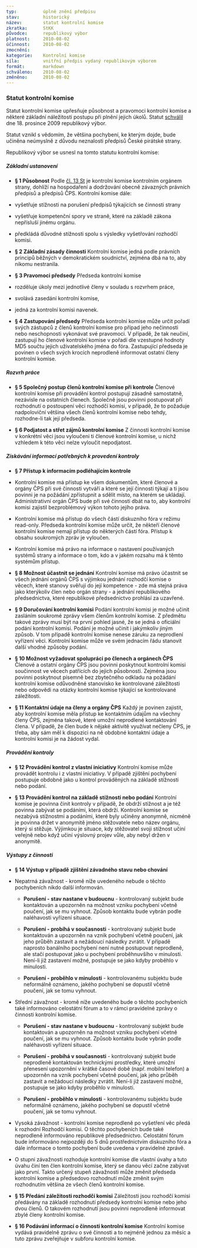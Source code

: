 ```yaml
---
typ:          úplné znění předpisu
stav:         historický
název:        statut kontrolní komise
zkratka:      StKK
původce:      republikový výbor
platnost:     2010-08-02
účinnost:     2010-08-02
zmocnění:     
kategorie:    Kontrolní komise
síla:         vnitřní předpis vydaný republikovým výborem
formát:       markdown
schváleno:    2010-08-02
změněno:      2010-08-02
---
```


<!--### 08.02.2010 18:03 ![image alt text](image_0.png)[ ](http://www.pirati.cz/rules/stkk?rev=1265648595&do=diff)[rules:stkk](http://www.pirati.cz/rules/stkk?rev=1265648595) – provizorně, formátování bude upraveno Petr Vileta-->

### Statut kontrolní komise

Statut kontrolní komise upřesňuje působnost a pravomoci kontrolní komise a některé základní náležitosti postupu při plnění jejich úkolů. Statut [schválil](https://www.ceskapiratskastrana.cz/forum/viewtopic.php?f=188&t=2750) dne 18. prosince 2009 republikový výbor.

Statut vznikl s vědomím, že většina pochybení, ke kterým dojde, bude učiněna neúmyslně z důvodu neznalosti předpisů České pirátské strany.

Republikový výbor se usnesl na tomto statutu kontrolní komise:

##### **Základní ustanovení**

* **§ 1 Působnost**  Podle [čl. 13 St](http://www.pirati.cz/rules/st#cl13) je kontrolní komise kontrolním orgánem strany, dohlíží na hospodaření a dodržování obecně závazných právních předpisů a předpisů ČPS. Kontrolní komise dále:

* vyšetřuje stížnosti na porušení předpisů týkajících se činnosti strany

* vyšetřuje kompetenční spory ve straně, které na základě zákona nepřísluší jinému orgánu.

* předkládá důvodné stížnosti spolu s výsledky vyšetřování rozhodčí komisi.

* **§ 2 Základní zásady činnosti**  Kontrolní komise jedná podle právních principů běžných v demokratickém soudnictví, zejména dbá na to, aby nikomu nestranila.

* **§ 3 Pravomoci předsedy**  Předseda kontrolní komise

* rozděluje úkoly mezi jednotlivé členy v souladu s rozvrhem práce,

* svolává zasedání kontrolní komise,

* jedná za kontrolní komisi navenek.

* **§ 4 Zastupování předsedy**  Předseda kontrolní komise může určit pořadí svých zástupců z členů kontrolní komise pro případ jeho nečinnosti nebo neschopnosti vykonávat své pravomoci. V případě, že tak neučiní, zastupují ho členové kontrolní komise v pořadí dle vzestupné hodnoty MD5 součtu jejich uživatelského jména do fóra. Zastupující předseda je povinen o všech svých krocích neprodleně informovat ostatní členy kontrolní komise.

##### **Rozvrh práce**

* **§ 5 Společný postup členů kontrolní komise při kontrole** Členové kontrolní komise při provádění kontrol postupují zásadně samostatně, nezávisle na ostatních členech. Společně jsou povinni postupovat při rozhodnutí o postoupení věci rozhodčí komisi, v případě, že to požaduje nadpoloviční většina všech členů kontrolní komise nebo tehdy, rozhodne-li tak její předseda.

* **§ 6 Podjatost a střet zájmů kontrolní komise**  Z činnosti kontrolní komise v konkrétní věci jsou vyloučeni ti členové kontrolní komise, u nichž vzhledem k této věci nelze vyloučit nepodjatost.

##### **Získávání informací potřebných k provedení kontroly**

* **§ 7 Přístup k informacím podléhajícím kontrole** 

* Kontrolní komise má přístup ke všem dokumentům, které členové a orgány ČPS při své činnosti vytváří a které se její činnosti týkají a ti jsou povinni je na požádání zpřístupnit a sdělit místo, na kterém se ukládají. Administrativní orgán ČPS bude při své činnosti dbát na to, aby kontrolní komisi zajistil bezproblémový výkon tohoto jejího práva.

* Kontrolní komise má přístup do všech částí diskuzního fóra v režimu read-only. Předseda kontrolní komise může určit, že někteří členové kontrolní komise nemají přístup do některých částí fóra. Přístup k obsahu soukromých zpráv je vyloučen.

* Kontrolní komise má právo na informace o nastavení používaných systémů strany a informace o tom, kdo a v jakém rozsahu má k těmto systémům přístup.

* **§ 8 Možnost účastnit se jednání**  Kontrolní komise má právo účastnit se všech jednání orgánů ČPS s výjimkou jednání rozhodčí komise o věcech, které stanovy svěřují do její kompetence - zde má stejná práva jako kterýkoliv člen nebo orgán strany - a jednání republikového předsednictva, které republikové předsednictvo prohlásí za uzavřené.

* **§ 9 Doručování kontrolní komisi**  Podání kontrolní komisi je možné učinit zasláním soukromé zprávy všem členům kontrolní komise. Z předmětu takové zprávy musí být na první pohled jasné, že se jedná o oficiální podání kontrolní komisi. Podání je možné učinit i jakýmkoliv jiným způsob. V tom případě kontrolní komise nenese záruku za neprodlení vyřízení věci. Kontrolní komise může ve svém jednacím řádu stanovit další vhodné způsoby podání.

* **§ 10 Možnost vyžadovat spolupráci po členech a orgánech ČPS**  Členové a ostatní orgány ČPS jsou povinni poskytnout kontrolní komisi součinnost ve věcech patřících do jejich působnosti. Zejména jsou povinni poskytnout písemně bez zbytečného odkladu na požádání kontrolní komise odůvodněné stanovisko ke kontrolované záležitosti nebo odpovědi na otázky kontrolní komise týkající se kontrolované záležitosti.

* **§ 11 Kontaktní údaje na členy a orgány ČPS**  Každý je povinen zajistit, aby kontrolní komise měla přístup ke kontaktním údajům na všechny členy ČPS, zejména takové, které umožní neprodlené kontaktování člena. V případě, že člen bude k nějaké aktivitě využívat nečleny ČPS, je třeba, aby sám měl k dispozici na ně obdobné kontaktní údaje a kontrolní komisi je na žádost vydal.

##### **Provádění kontroly**

* **§ 12 Provádění kontrol z vlastní iniciativy**  Kontrolní komise může provádět kontrolu i z vlastní iniciativy. V případě zjištění pochybení postupuje obdobně jako u kontrol prováděných na základě stížnosti nebo podání.

* **§ 13 Provádění kontrol na základě stížnosti nebo podání**  Kontrolní komise je povinna činit kontroly v případě, že obdrží stížnost a je též povinna zabývat se podáními, která obdrží. Kontrolní komise se nezabývá stížnostmi a podáními, které byly učiněny anonymně, nicméně je povinna držet v anonymitě jméno stěžovatele nebo název orgánu, který si stěžuje. Výjimkou je situace, kdy stěžovatel svoji stížnost učiní veřejně nebo když učiní výslovný projev vůle, aby nebyl držen v anonymitě.

##### **Výstupy z činnosti**

* **§ 14 Výstup v případě zjištění závadného stavu nebo chování** 

* Nepatrná závažnost - kromě níže uvedeného nebude o těchto pochybeních nikdo další informován.

    * **Porušení - stav nastane v budoucnu** - kontrolovaný subjekt bude kontaktován a upozorněn na možnost vzniku pochybení včetně poučení, jak se mu vyhnout. Způsob kontaktu bude vybrán podle naléhavosti vyřízení situace.

    * **Porušení - probíhá v současnosti** - kontrolovaný subjekt bude kontaktován a upozorněn na vznik pochybení včetně poučení, jak jeho průběh zastavit a nežádoucí následky zvrátit. V případě naprosto banálního pochybení není nutné postupovat neprodleně, ale stačí postupovat jako u pochybení proběhnuvšího v minulosti. Není-li již zastavení možné, postupuje se jako kdyby proběhlo v minulosti.

    * **Porušení - proběhlo v minulosti** - kontrolovanému subjektu bude neformálně oznámeno, jakého pochybení se dopustil včetně poučení, jak se tomu vyhnout.

* Střední závažnost - kromě níže uvedeného bude o těchto pochybeních také informováno celostátní fórum a to v rámci pravidelné zprávy o činnosti kontrolní komise.

    * **Porušení - stav nastane v budoucnu** - kontrolovaný subjekt bude kontaktován a upozorněn na možnost vzniku pochybení včetně poučení, jak se mu vyhnout. Způsob kontaktu bude vybrán podle naléhavosti vyřízení situace.

    * **Porušení - probíhá v současnosti** - kontrolovaný subjekt bude neprodleně kontaktován technickými prostředky, které umožní přenesení upozornění v krátké časově době (např. mobilní telefon) a upozorněn na vznik pochybení včetně poučení, jak jeho průběh zastavit a nežádoucí následky zvrátit. Není-li již zastavení možné, postupuje se jako kdyby proběhlo v minulosti.

    * **Porušení - proběhlo v minulosti** - kontrolovanému subjektu bude neformálně oznámeno, jakého pochybení se dopustil včetně poučení, jak se tomu vyhnout.

* Vysoká závažnost - kontrolní komise neprodleně po vyšetření věc předá k rozhodní Rozhodčí komisi. O těchto pochybeních bude také neprodleně informováno republikové předsednictvo. Celostátní fórum bude informováno nejpozději do 5 dnů prostřednictvím diskuzního fóra a dále informace o tomto pochybení bude uvedena v pravidelné zprávě.

* O stupni závažnosti rozhoduje kontrolní komise dle vlastní úvahy a tuto úvahu činí ten člen kontrolní komise, který se danou věcí začne zabývat jako první. Takto určený stupeň závažnosti může změnit předseda kontrolní komise a předsedovo rozhodnutí může změnit svým rozhodnutím většina ze všech členů kontrolní komise.

* **§ 15 Předání záležitosti rozhodčí komisi** Záležitosti jsou rozhodčí komisi předávány na základě rozhodnutí předsedy kontrolní komise nebo jeho dvou členů. O takovém rozhodnutí jsou povinni neprodleně informovat zbylé členy kontrolní komise.

* **§ 16 Podávání informací o činnosti kontrolní komise**  Kontrolní komise vydává pravidelně zprávu o své činnosti a to nejméně jednou za měsíc a tuto zprávu zveřejňuje v subforu kontrolní komise.

